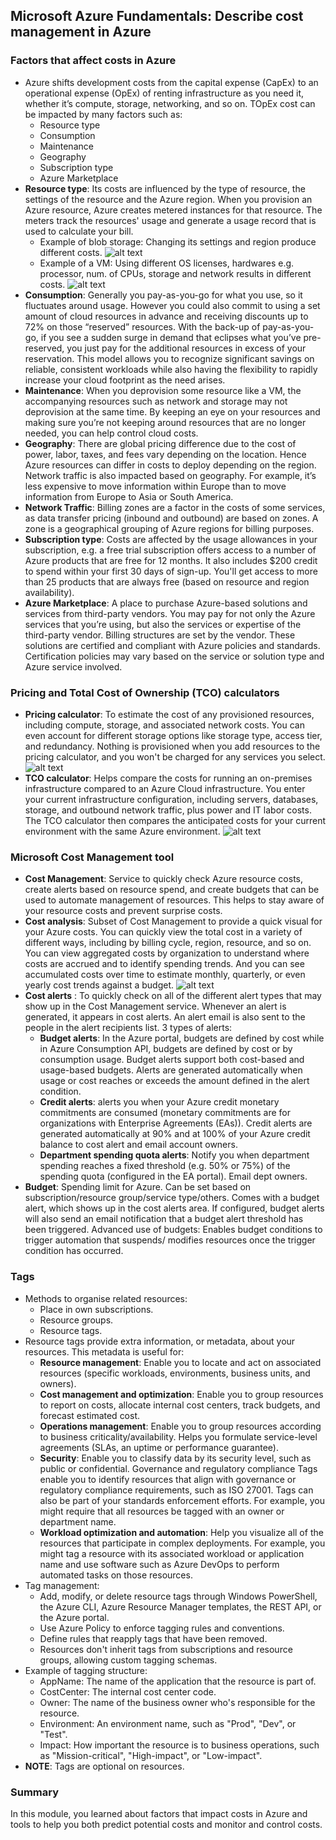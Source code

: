 ## Microsoft Azure Fundamentals: Describe cost management in Azure

### Factors that affect costs in Azure
* Azure shifts development costs from the capital expense (CapEx) to an operational expense (OpEx) of renting infrastructure as you need it, whether it’s compute, storage, networking, and so on. TOpEx cost can be impacted by many factors such as:
    * Resource type
    * Consumption
    * Maintenance
    * Geography
    * Subscription type
    * Azure Marketplace
* **Resource type**: Its costs are influenced by the type of resource, the settings of the resource and the Azure region. When you provision an Azure resource, Azure creates metered instances for that resource. The meters track the resources' usage and generate a usage record that is used to calculate your bill.
    * Example of blob storage: Changing its settings and region produce different costs. ![alt text](https://github.com/viviensiu/Azure/blob/main/images/blob-storage.png)
    * Example of a VM: Using different OS licenses, hardwares e.g. processor, num. of CPUs, storage and network results in different costs. ![alt text](https://github.com/viviensiu/Azure/blob/main/images/virtual-machine-settings.png)
* **Consumption**: Generally you pay-as-you-go for what you use, so it fluctuates around usage. However you could also commit to using a set amount of cloud resources in advance and receiving discounts up to 72% on those “reserved” resources. With the back-up of pay-as-you-go, if you see a sudden surge in demand that eclipses what you’ve pre-reserved, you just pay for the additional resources in excess of your reservation. This model allows you to recognize significant savings on reliable, consistent workloads while also having the flexibility to rapidly increase your cloud footprint as the need arises.
* **Maintenance**: When you deprovision some resource like a VM, the accompanying resources such as network and storage may not deprovision at the same time. By keeping an eye on your resources and making sure you’re not keeping around resources that are no longer needed, you can help control cloud costs.
* **Geography**: There are global pricing difference due to the cost of power, labor, taxes, and fees vary depending on the location. Hence Azure resources can differ in costs to deploy depending on the region. Network traffic is also impacted based on geography. For example, it’s less expensive to move information within Europe than to move information from Europe to Asia or South America.
* **Network Traffic**: Billing zones are a factor in the costs of some services, as data transfer pricing (inbound and outbound) are based on zones. A zone is a geographical grouping of Azure regions for billing purposes.
* **Subscription type**: Costs are affected by the usage allowances in your subscription, e.g. a free trial subscription offers access to a number of Azure products that are free for 12 months. It also includes $200 credit to spend within your first 30 days of sign-up. You'll get access to more than 25 products that are always free (based on resource and region availability).
* **Azure Marketplace**: A place to purchase Azure-based solutions and services from third-party vendors. You may pay for not only the Azure services that you’re using, but also the services or expertise of the third-party vendor. Billing structures are set by the vendor. These solutions are certified and compliant with Azure policies and standards. Certification policies may vary based on the service or solution type and Azure service involved.

### Pricing and Total Cost of Ownership (TCO) calculators
* **Pricing calculator**: To estimate the cost of any provisioned resources, including compute, storage, and associated network costs. You can even account for different storage options like storage type, access tier, and redundancy. Nothing is provisioned when you add resources to the pricing calculator, and you won't be charged for any services you select.
![alt text](https://github.com/viviensiu/Azure/blob/main/images/price-calculator.png)
* **TCO calculator**: Helps compare the costs for running an on-premises infrastructure compared to an Azure Cloud infrastructure.  You enter your current infrastructure configuration, including servers, databases, storage, and outbound network traffic, plus power and IT labor costs. The TCO calculator then compares the anticipated costs for your current environment with the same Azure environment.
![alt text](https://github.com/viviensiu/Azure/blob/main/images/total-cost-ownership.png)

### Microsoft Cost Management tool
* **Cost Management**: Service to quickly check Azure resource costs, create alerts based on resource spend, and create budgets that can be used to automate management of resources. This helps to stay aware of your resource costs and prevent surprise costs.
* **Cost analysis**: Subset of Cost Management to provide a quick visual for your Azure costs. You can quickly view the total cost in a variety of different ways, including by billing cycle, region, resource, and so on. You can view aggregated costs by organization to understand where costs are accrued and to identify spending trends. And you can see accumulated costs over time to estimate monthly, quarterly, or even yearly cost trends against a budget.
![alt text](https://github.com/viviensiu/Azure/blob/main/images/cost-analysis.png)
* **Cost alerts** : To quickly check on all of the different alert types that may show up in the Cost Management service. Whenever an alert is generated, it appears in cost alerts. An alert email is also sent to the people in the alert recipients list. 3 types of alerts:
    * **Budget alerts**: In the Azure portal, budgets are defined by cost while in Azure Consumption API, budgets are defined by cost or by consumption usage. Budget alerts support both cost-based and usage-based budgets. Alerts are generated automatically when usage or cost reaches or exceeds the amount defined in the alert condition. 
    * **Credit alerts**: alerts you when your Azure credit monetary commitments are consumed (monetary commitments are for organizations with Enterprise Agreements (EAs)). Credit alerts are generated automatically at 90% and at 100% of your Azure credit balance to cost alert and email account owners. 
    * **Department spending quota alerts**: Notify you when department spending reaches a fixed threshold (e.g. 50% or 75%) of the spending quota (configured in the EA portal). Email dept owners.
* **Budget**: Spending limit for Azure. Can be set based on subscription/resource group/service type/others. Comes with a budget alert, which shows up in the cost alerts area. If configured, budget alerts will also send an email notification that a budget alert threshold has been triggered. Advanced use of budgets: Enables budget conditions to trigger automation that suspends/ modifies resources once the trigger condition has occurred.

### Tags
* Methods to organise related resources:
    * Place in own subscriptions.
    * Resource groups.
    * Resource tags.
* Resource tags provide extra information, or metadata, about your resources. This metadata is useful for:
    * **Resource management**: Enable you to locate and act on associated resources (specific workloads, environments, business units, and owners).
    * **Cost management and optimization**: Enable you to group resources to report on costs, allocate internal cost centers, track budgets, and forecast estimated cost.
    * **Operations management**: Enable you to group resources according to business criticality/availability. Helps you formulate service-level agreements (SLAs, an uptime or performance guarantee).
    * **Security**: Enable you to classify data by its security level, such as public or confidential.
    Governance and regulatory compliance Tags enable you to identify resources that align with governance or regulatory compliance requirements, such as ISO 27001. Tags can also be part of your standards enforcement efforts. For example, you might require that all resources be tagged with an owner or department name.
    * **Workload optimization and automation**: Help you visualize all of the resources that participate in complex deployments. For example, you might tag a resource with its associated workload or application name and use software such as Azure DevOps to perform automated tasks on those resources.
* Tag management:
    * Add, modify, or delete resource tags through Windows PowerShell, the Azure CLI, Azure Resource Manager templates, the REST API, or the Azure portal.
    * Use Azure Policy to enforce tagging rules and conventions.
    * Define rules that reapply tags that have been removed.
    * Resources don't inherit tags from subscriptions and resource groups, allowing custom tagging schemas.
* Example of tagging structure:
    * AppName: The name of the application that the resource is part of.
    * CostCenter: The internal cost center code.
    * Owner: The name of the business owner who's responsible for the resource.
    * Environment: An environment name, such as "Prod", "Dev", or "Test".
    * Impact: How important the resource is to business operations, such as "Mission-critical", "High-impact", or "Low-impact".
* **NOTE**: Tags are optional on resources.

### Summary
In this module, you learned about factors that impact costs in Azure and tools to help you both predict potential costs and monitor and control costs.